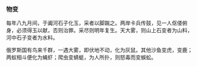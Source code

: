 <script type="text/javascript">
    var head = document.getElementsByTagName('head')[0];
    cssURL = '/public/article_1.css';
    linkTag = document.createElement('link');
    linkTag.href = cssURL;
    linkTag.setAttribute('type','text/css');
    linkTag.setAttribute('rel','stylesheet');
    head.appendChild(linkTag);
</script>
### 物变

每年八九月间，于阗河石子化玉，采者以脚踹之。两岸卡兵传鼓，见一人伛偻俯身，必须得玉以献，否则治罪。采尽则明年复生。天大雾，则山上石变者为山料，河中石子变者为水料。

俄罗斯国有鸟来千群，一遇大雾，即伏地不动，化为灰鼠。其他沙鱼变虎，变鹿；两蚁相斗便化为蝇虾；爬虫变蜻蜓，为人所扑，则怒毒而变蜈蚣。

